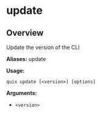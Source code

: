 # update

## Overview

Update the version of the CLI

**Aliases:** update

**Usage:**

```
quix update [<version>] [options]
```

**Arguments:**

- `<version>`

